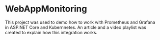 # WebAppMonitoring

This project was used to demo how to work with Prometheus and Grafana in ASP.NET Core and Kubernnetes. An article and a video playlist was created to explain how this integration works.

